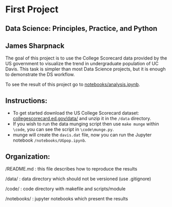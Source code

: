 # First Project
## Data Science: Principles, Practice, and Python
## James Sharpnack

The goal of this project is to use the College Scorecard data provided by the US government to visualize the trend in undergraduate population of UC Davis.  This task is simpler than most Data Science projects, but it is enough to demonstrate the DS workflow.

To see the result of this project go to [notebooks/analysis.ipynb](notebooks/analysis.ipynb).

## Instructions:
- To get started download the US College Scorecard dataset: [collegescorecard.ed.gov/data/](https://collegescorecard.ed.gov/data/) and unzip it in the `/data` directory.
- If you wish to run the data munging script then use `make munge` within `\code`, you can see the script in `\code\munge.py`.
- munge will create the `davis.dat` file, now you can run the Jupyter notebook `/notebooks/UGpop.ipynb`.

## Organization:
/README.md : this file describes how to reproduce the results

/data/ : data directory which should not be versioned (use .gitignore)

/code/ : code directory with makefile and scripts/module

/notebooks/ : jupyter notebooks which present the results
